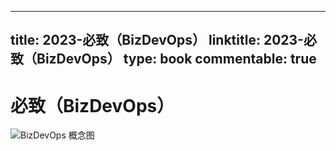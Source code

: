 
---
title: 2023-必致（BizDevOps）
linktitle: 2023-必致（BizDevOps）
type: book
commentable: true
---

# 必致（BizDevOps）

![BizDevOps 概念图](https://assets.ng-tech.icu/item/%E4%BC%81%E4%B8%9A%E5%BE%AE%E4%BF%A1%E6%88%AA%E5%9B%BE_25172c54-c849-43ec-89e4-9aa0e2ddeeb5.png)

    